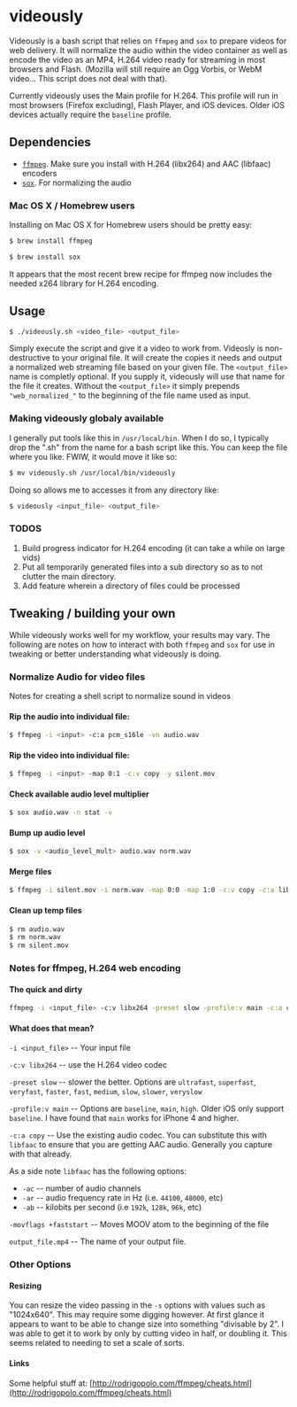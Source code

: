 # videously 

Videously is a bash script that relies on `ffmpeg` and `sox` to prepare videos for web delivery. It will normalize the audio within the video container as well as encode the video as an MP4, H.264 video ready for streaming in most browsers and Flash. (Mozilla will still require an Ogg Vorbis, or WebM video... This script does not deal with that).

Currently videously uses the Main profile for H.264. This profile will run in most browsers (Firefox excluding), Flash Player, and iOS devices. Older iOS devices actually require the `baseline` profile.

## Dependencies
* [`ffmpeg`](http://ffmpeg.org/). Make sure you install with H.264 (libx264) and AAC (libfaac) encoders
* [`sox`](http://sox.sourceforge.net/). For normalizing the audio

### Mac OS X / Homebrew users
Installing on Mac OS X for Homebrew users should be pretty easy:

```bash
$ brew install ffmpeg
```

```bash
$ brew install sox
```

It appears that the most recent brew recipe for ffmpeg now includes the needed x264 library for H.264 encoding.

## Usage

```bash
$ ./videously.sh <video_file> <output_file>
```
Simply execute the script and give it a video to work from. Videosly is non-destructive to your original file. It will create the copies it needs and output a normalized web streaming file based on your given file. The `<output_file>` name is completly optional. If you supply it, videously will use that name for the file it creates. Without the `<output_file>` it simply prepends `"web_normalized_"` to the beginning of the file name used as input.

### Making videously globaly available
I generally put tools like this in `/usr/local/bin`. When I do so, I typically drop the ".sh" from the name for a bash script like this. You can keep the file where you like. FWIW, it would move it like so:

```bash
$ mv videously.sh /usr/local/bin/videously
```

Doing so allows me to accesses it from any directory like:

```bash
$ videously <input_file> <output_file>
``` 

### TODOS

1. Build progress indicator for H.264 encoding (it can take a while on large vids)
2. Put all temporarily generated files into a sub directory so as to not clutter the main directory.
3. Add feature wherein a directory of files could be processed


## Tweaking / building your own
While videously works well for my workflow, your results may vary. The following are notes on how to interact with both `ffmpeg` and `sox` for use in tweaking or better understanding what videously is doing.

### Normalize Audio for video files
Notes for creating a shell script to normalize sound in videos

#### Rip the audio into individual file:

```bash
$ ffmpeg -i <input> -c:a pcm_s16le -vn audio.wav
```


#### Rip the video into individual file:

```bash
$ ffmpeg -i <input> -map 0:1 -c:v copy -y silent.mov
```


#### Check available audio level multiplier

```bash
$ sox audio.wav -n stat -v
```

#### Bump up audio level

```bash
$ sox -v <audio_level_mult> audio.wav norm.wav
```


#### Merge files

```bash
$ ffmpeg -i silent.mov -i norm.wav -map 0:0 -map 1:0 -c:v copy -c:a libfaac normalized.mp4
```

#### Clean up temp files

```bash
$ rm audio.wav
$ rm norm.wav
$ rm silent.mov
```


### Notes for ffmpeg, H.264 web encoding

#### The quick and dirty

```bash
ffmpeg -i <input_file> -c:v libx264 -preset slow -profile:v main -c:a copy -movflags +faststart output_file.mp4
```

#### What does that mean?

`-i <input_file>` -- Your input file

`-c:v libx264` -- use the H.264 video codec

`-preset slow` -- slower the better. Options are `ultrafast`, `superfast`, `veryfast`, `faster`, `fast`, `medium`, `slow`, `slower`, `veryslow`

`-profile:v main` -- Options are `baseline`, `main`, `high`. Older iOS only support `baseline`. I have found that `main` works for iPhone 4 and higher.

`-c:a copy` -- Use the existing audio codec. You can substitute this with `libfaac` to ensure that you are getting AAC audio. Generally you capture with that already.

As a side note `libfaac` has the following options:
  
  * `-ac` -- number of audio channels
  * `-ar` -- audio frequency rate in Hz (i.e. `44100`, `48000`, etc)
  * `-ab` -- kilobits per second (i.e `192k`, `128k`, `96k`, etc)

`-movflags +faststart` -- Moves MOOV atom to the beginning of the file

`output_file.mp4` -- The name of your output file.

### Other Options

#### Resizing
You can resize the video passing in the `-s` options with values such as "1024x640". This may require some digging however. At first glance it appears to want to be able to change size into something "divisable by 2". I was able to get it to work by only by cutting video in half, or doubling it. This seems related to needing to set a scale of sorts.


#### Links

Some helpful stuff at: [http://rodrigopolo.com/ffmpeg/cheats.html](http://rodrigopolo.com/ffmpeg/cheats.html)


